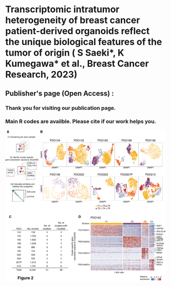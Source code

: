 # Transcriptomic intratumor heterogeneity of breast cancer patient-derived organoids reflect the unique biological features of the tumor of origin ( S Saeki*, K Kumegawa* et al., Breast Cancer Research, 2023)

## Publisher's page (Open Access) : 
### Thank you for visiting our publication page.  
### Main R codes are availble. Please cite if our work helps you.

![](https://github.com/KoheiKumegawa/BC_10PDOs_scRNA/blob/main/figure2.png)

